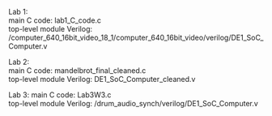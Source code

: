 Lab 1: \
  main C code: lab1_C_code.c \
  top-level module Verilog: /computer_640_16bit_video_18_1/computer_640_16bit_video/verilog/DE1_SoC_Computer.v 

Lab 2: \
  main C code: mandelbrot_final_cleaned.c \
  top-level module Verilog: DE1_SoC_Computer_cleaned.v 

Lab 3:
  main C code: Lab3W3.c \
  top-level module Verilog: /drum_audio_synch/verilog/DE1_SoC_Computer.v 
